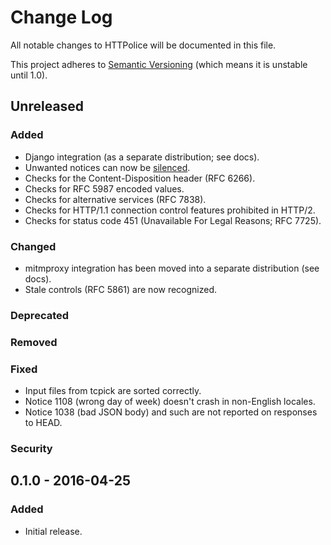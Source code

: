 # Change Log

All notable changes to HTTPolice will be documented in this file.

This project adheres to [Semantic Versioning](http://semver.org/)
(which means it is unstable until 1.0).


## Unreleased

### Added
- Django integration (as a separate distribution; see docs).
- Unwanted notices can now be [silenced][].
- Checks for the Content-Disposition header (RFC 6266).
- Checks for RFC 5987 encoded values.
- Checks for alternative services (RFC 7838).
- Checks for HTTP/1.1 connection control features prohibited in HTTP/2.
- Checks for status code 451 (Unavailable For Legal Reasons; RFC 7725).

[silenced]: http://pythonhosted.org/HTTPolice/concepts.html#silence

### Changed
- mitmproxy integration has been moved into a separate distribution (see docs).
- Stale controls (RFC 5861) are now recognized.

### Deprecated

### Removed

### Fixed
- Input files from tcpick are sorted correctly.
- Notice 1108 (wrong day of week) doesn't crash in non-English locales.
- Notice 1038 (bad JSON body) and such are not reported on responses to HEAD.

### Security


## 0.1.0 - 2016-04-25

### Added
- Initial release.
